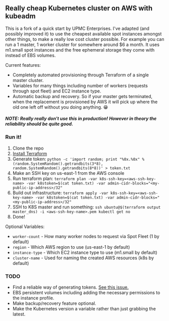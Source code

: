 ## Really cheap Kubernetes cluster on AWS with kubeadm

This is a fork of a quick start by UPMC Enterprises. I've adapted (and possibly improved it) to use the cheapest available spot instances amongst other things, to make a really low cost cluster possible. For example you can run a 1 master, 1 worker cluster for somewhere around $6 a month. It uses m1.small spot instances and the free ephemeral storage they come with instead of EBS volumes.

Current features:

* Completely automated provisioning through Terraform of a single master cluster.
* Variables for many things including number of workers (requests through spot fleet) and EC2 instance type.
* Automatic backup and recovery. So if your master gets terminated, when the replacement is provisioned by AWS it will pick up where the old one left off without you doing anything. 😁

#### _NOTE: Really really don't use this in production! However in theory the reliability should be quite good._

### Run it!

1. Clone the repo
2. [Install Terraform](https://www.terraform.io/intro/getting-started/install.html)
3. Generate token: `python -c 'import random; print "%0x.%0x" % (random.SystemRandom().getrandbits(3*8), random.SystemRandom().getrandbits(8*8))' > token.txt`
4. Make an SSH key on us-east-1 from the AWS console
5. Run terraform plan: `terraform plan -var k8s-ssh-key=<aws-ssh-key-name> -var k8stoken=$(cat token.txt) -var admin-cidr-blocks="<my-public-ip-address>/32"`
6. Build out infrastructure: `terraform apply -var k8s-ssh-key=<aws-ssh-key-name> -var k8stoken=$(cat token.txt) -var admin-cidr-blocks="<my-public-ip-address>/32"`
7. SSH to K8S master and run something: `ssh ubuntu@$(terraform output master_dns) -i <aws-ssh-key-name>.pem kubectl get no`
8. Done!

Optional Variables:

* `worker-count` - How many worker nodes to request via Spot Fleet (1 by default)
* `region` - Which AWS region to use (us-east-1 by default)
* `instance-type` - Which EC2 instance type to use (m1.small by default)
* `cluster-name` - Used for naming the created AWS resources (k8s by default)

### TODO

* Find a reliable way of generating tokens. [See this issue.](https://github.com/upmc-enterprises/kubeadm-aws/issues/11)
* EBS persistent volumes including adding the necessary permissions to the instance profile.
* Make backup/recovery feature optional.
* Make the Kubernetes version a variable rather than just grabbing the latest.


